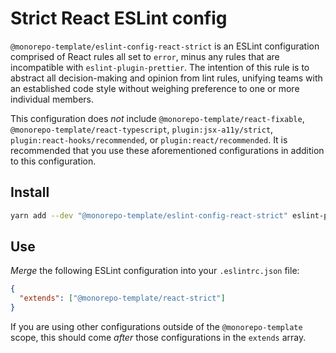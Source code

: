 # Strict React ESLint config

`@monorepo-template/eslint-config-react-strict` is an ESLint configuration
comprised of React rules all set to `error`, minus any rules that are
incompatible with `eslint-plugin-prettier`. The intention of this rule is to
abstract all decision-making and opinion from lint rules, unifying teams with an
established code style without weighing preference to one or more individual
members.

This configuration does _not_ include `@monorepo-template/react-fixable`,
`@monorepo-template/react-typescript`, `plugin:jsx-a11y/strict`,
`plugin:react-hooks/recommended`, or `plugin:react/recommended`. It is
recommended that you use these aforementioned configurations in addition to this
configuration.

## Install

```sh
yarn add --dev "@monorepo-template/eslint-config-react-strict" eslint-plugin-react eslint-plugin-react-hooks
```

## Use

_Merge_ the following ESLint configuration into your `.eslintrc.json` file:

```json
{
  "extends": ["@monorepo-template/react-strict"]
}
```

If you are using other configurations outside of the `@monorepo-template` scope,
this should come _after_ those configurations in the `extends` array.
